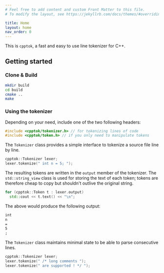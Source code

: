 ```yaml
---
# Feel free to add content and custom Front Matter to this file.
# To modify the layout, see https://jekyllrb.com/docs/themes/#overriding-theme-defaults

title: Home
layout: home
nav_order: 0
---
```



This is `cpptok`, a fast and easy to use line tokenizer for C++.

## Getting started

### Clone & Build

```bash
mkdir build
cd build
cmake ..
make
```

### Using the tokenizer

Depending on your need, include one of the two following headers:

```cpp
#include <cpptok/tokenizer.h> // for tokenizing lines of code
#include <cpptok/token.h> // if you only need to manipulate tokens
```

The `Tokenizer` class provides a simple interface to tokenize a source file 
line by line.

```cpp
cpptok::Tokenizer lexer;
lexer.tokenize(" int n = 5; ");
```

The resulting tokens are written in the `output` member of the tokenizer.
The `std::string_view` class is used for storing the text of each token;
tokens are therefore cheap to copy but shouldn't outlive the original string.

```cpp
for (cpptok::Token t : lexer.output)
  std::cout << t.text() << "\n";
```

The above would produce the following output:

```txt
int
n
=
5
;
```

The `Tokenizer` class maintains minimal state to be able to parse consecutive lines.

```cpp
cpptok::Tokenizer lexer;
lexer.tokenize(" /* long comments ");
lexer.tokenize(" are supported ! */ ");
```

